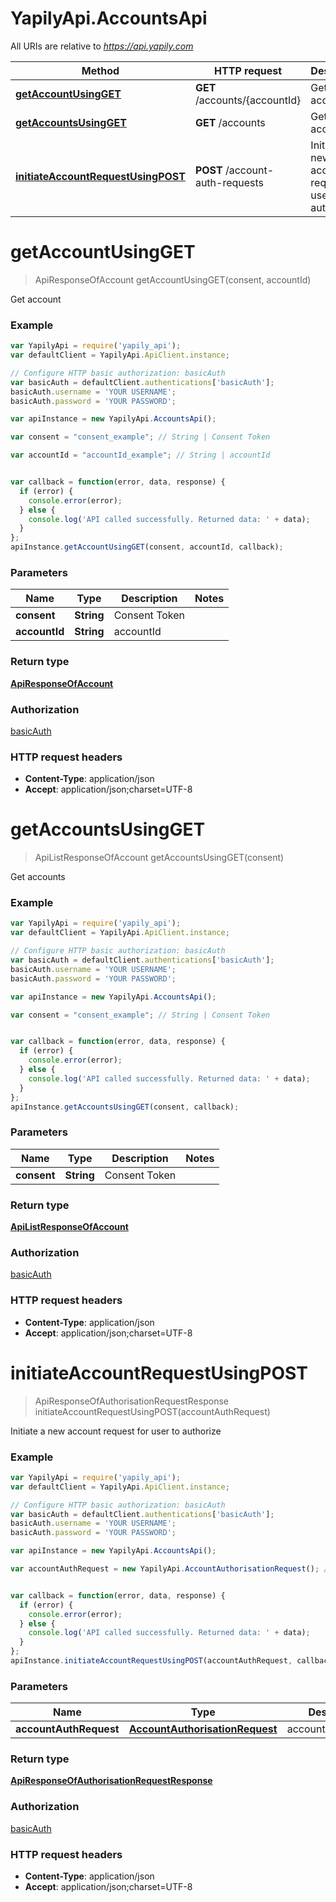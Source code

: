 # YapilyApi.AccountsApi

All URIs are relative to *https://api.yapily.com*

Method | HTTP request | Description
------------- | ------------- | -------------
[**getAccountUsingGET**](AccountsApi.md#getAccountUsingGET) | **GET** /accounts/{accountId} | Get account
[**getAccountsUsingGET**](AccountsApi.md#getAccountsUsingGET) | **GET** /accounts | Get accounts
[**initiateAccountRequestUsingPOST**](AccountsApi.md#initiateAccountRequestUsingPOST) | **POST** /account-auth-requests | Initiate a new account request for user to authorize


<a name="getAccountUsingGET"></a>
# **getAccountUsingGET**
> ApiResponseOfAccount getAccountUsingGET(consent, accountId)

Get account

### Example
```javascript
var YapilyApi = require('yapily_api');
var defaultClient = YapilyApi.ApiClient.instance;

// Configure HTTP basic authorization: basicAuth
var basicAuth = defaultClient.authentications['basicAuth'];
basicAuth.username = 'YOUR USERNAME';
basicAuth.password = 'YOUR PASSWORD';

var apiInstance = new YapilyApi.AccountsApi();

var consent = "consent_example"; // String | Consent Token

var accountId = "accountId_example"; // String | accountId


var callback = function(error, data, response) {
  if (error) {
    console.error(error);
  } else {
    console.log('API called successfully. Returned data: ' + data);
  }
};
apiInstance.getAccountUsingGET(consent, accountId, callback);
```

### Parameters

Name | Type | Description  | Notes
------------- | ------------- | ------------- | -------------
 **consent** | **String**| Consent Token | 
 **accountId** | **String**| accountId | 

### Return type

[**ApiResponseOfAccount**](ApiResponseOfAccount.md)

### Authorization

[basicAuth](../README.md#basicAuth)

### HTTP request headers

 - **Content-Type**: application/json
 - **Accept**: application/json;charset=UTF-8

<a name="getAccountsUsingGET"></a>
# **getAccountsUsingGET**
> ApiListResponseOfAccount getAccountsUsingGET(consent)

Get accounts

### Example
```javascript
var YapilyApi = require('yapily_api');
var defaultClient = YapilyApi.ApiClient.instance;

// Configure HTTP basic authorization: basicAuth
var basicAuth = defaultClient.authentications['basicAuth'];
basicAuth.username = 'YOUR USERNAME';
basicAuth.password = 'YOUR PASSWORD';

var apiInstance = new YapilyApi.AccountsApi();

var consent = "consent_example"; // String | Consent Token


var callback = function(error, data, response) {
  if (error) {
    console.error(error);
  } else {
    console.log('API called successfully. Returned data: ' + data);
  }
};
apiInstance.getAccountsUsingGET(consent, callback);
```

### Parameters

Name | Type | Description  | Notes
------------- | ------------- | ------------- | -------------
 **consent** | **String**| Consent Token | 

### Return type

[**ApiListResponseOfAccount**](ApiListResponseOfAccount.md)

### Authorization

[basicAuth](../README.md#basicAuth)

### HTTP request headers

 - **Content-Type**: application/json
 - **Accept**: application/json;charset=UTF-8

<a name="initiateAccountRequestUsingPOST"></a>
# **initiateAccountRequestUsingPOST**
> ApiResponseOfAuthorisationRequestResponse initiateAccountRequestUsingPOST(accountAuthRequest)

Initiate a new account request for user to authorize

### Example
```javascript
var YapilyApi = require('yapily_api');
var defaultClient = YapilyApi.ApiClient.instance;

// Configure HTTP basic authorization: basicAuth
var basicAuth = defaultClient.authentications['basicAuth'];
basicAuth.username = 'YOUR USERNAME';
basicAuth.password = 'YOUR PASSWORD';

var apiInstance = new YapilyApi.AccountsApi();

var accountAuthRequest = new YapilyApi.AccountAuthorisationRequest(); // AccountAuthorisationRequest | accountAuthRequest


var callback = function(error, data, response) {
  if (error) {
    console.error(error);
  } else {
    console.log('API called successfully. Returned data: ' + data);
  }
};
apiInstance.initiateAccountRequestUsingPOST(accountAuthRequest, callback);
```

### Parameters

Name | Type | Description  | Notes
------------- | ------------- | ------------- | -------------
 **accountAuthRequest** | [**AccountAuthorisationRequest**](AccountAuthorisationRequest.md)| accountAuthRequest | 

### Return type

[**ApiResponseOfAuthorisationRequestResponse**](ApiResponseOfAuthorisationRequestResponse.md)

### Authorization

[basicAuth](../README.md#basicAuth)

### HTTP request headers

 - **Content-Type**: application/json
 - **Accept**: application/json;charset=UTF-8

